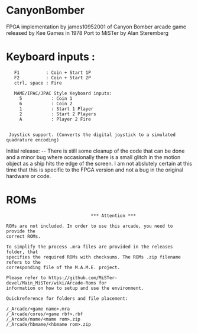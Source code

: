 # CanyonBomber
FPGA implementation by james10952001 of Canyon Bomber arcade game released by Kee Games in 1978
Port to MiSTer by Alan Steremberg

# Keyboard inputs :
```
   F1          : Coin + Start 1P
   F2          : Coin + Start 2P
   ctrl, space : Fire

   MAME/IPAC/JPAC Style Keyboard inputs:
     5           : Coin 1
     6           : Coin 2
     1           : Start 1 Player
     2           : Start 2 Players
     A           : Player 2 Fire


 Joystick support. (Converts the digital joystick to a simulated quadrature encoding)
```


Initial release:
-- There is still some cleanup of the code that can be done and a minor bug where occasionally there is a small glitch in the motion object as a ship hits the edge of the screen. I am not abslutely certain at this time that this is specific to the FPGA version and not a bug in the original hardware or code. 

# ROMs
```
                                *** Attention ***

ROMs are not included. In order to use this arcade, you need to provide the
correct ROMs.

To simplify the process .mra files are provided in the releases folder, that
specifies the required ROMs with checksums. The ROMs .zip filename refers to the
corresponding file of the M.A.M.E. project.

Please refer to https://github.com/MiSTer-devel/Main_MiSTer/wiki/Arcade-Roms for
information on how to setup and use the environment.

Quickreference for folders and file placement:

/_Arcade/<game name>.mra
/_Arcade/cores/<game rbf>.rbf
/_Arcade/mame/<mame rom>.zip
/_Arcade/hbmame/<hbmame rom>.zip

```

